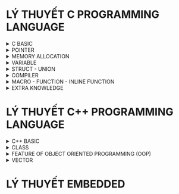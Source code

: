 # LÝ THUYẾT C PROGRAMMING LANGUAGE

<details> <summary> C BASIC </summary> 
  
### 1. Kiểu dữ liệu
    
    - Embedded sẽ sử dụng thư viện #include <stdint.h>
      
    - uint8_t, uint16_t, uint32_t, uint64_t
    
    - VD: kích thước của biến uint32_t var;  0 -> 2^32-1
          kích thước của biến int32_t var;   (-2^32)/2 -> (2^32)/2-1
  
### 2. Typedef
      
    - Đặt tên khác cho kiểu dữ liệu
    - VD: typedef int typeInt -> typeInt: được định nghĩa lại nhưng bản chất vẫn là kiểu dữ liệu int
    - VD: uint8_t: được định nghĩa từ kiểu unsighed char

### 3. Hàm 
  
    - Chương trình có tính lặp đi lặp lại sẽ được định nghĩa thành 1 hàm
    - Note: trừ 'Void' thì tất cả các kiểu dữ liệu khác đều phải trả về giá trị (return + giá trị)
    - VD: 
      int tong(int a, int b){
        return a+b;
      }

### 4. Struct
  
    - Kiểu cấu trúc, kiểu dữ liệu do người dùng tự định nghĩa, có thể trả về nhiều kết quả
    - VD: 
      struct toaDo{
        uint8_t x;
        uint8_t y;
      };
      int main(){
        struct toaDo diemM;
        diemM.x = 10;
        diemM.y = 20;
        printf("toa do diem M: M.x = %d, M.y = %d\n", diemM.x, diemM.y);
        return 0;
      }
      
### 5. Vòng lặp / Câu điều kiện
 
    - for(khởi tạo; điều kiện; thuật toán)
    - if, else if, else
    - while (điều kiện)
    - do ... while
    - switch ... case
    - Break: câu lệnh thoát khỏi vòng lặp
    - Continue: câu lệnh bắt đầu vòng lặp mới, các lệnh phía dưới nó sẽ bị bỏ qua

### 6. Enum

    - Cú pháp: Enum Tên {mem1, mem2, ..., memN};
      + Gía trị của các phần tử sẽ bằng 0 -> N-1 nếu không gán giá trị ban đầu
      + Giá trị của phần tử sau sẽ tăng lên 1 đơn vị so với phần tử đứng trước
  
</details>    

<details> <summary> POINTER </summary> 

### 1. Pointer
      
    - Khai báo con trỏ: Kiểu dữ liệu* Tên;
    - VD: int* ptr;
    - Con trỏ đặc biệt: Void* ptr; 
    -> là con trỏ đặc biệt có thể trỏ được mọi đối tượng, nhưng nó KHÔNG BIẾT được địa chỉ đang trỏ tới có kiểu dữ liệu gì
    - Kích thước của con trỏ phụ thuộc vào KIẾN TRÚC của VI XỬ LÝ
    => Ép kiểu dữ liệu cho con trỏ: (int*)ptr;
       Lấy giá trị *(int*)ptr;

### 2. Function Pointer
  
    - Trỏ đến địa chỉ hàm
    - VD: void (*ptr) (int,int); : ptr là con trỏ hàm có kiểu trả về là void và có kiểu input là (int,int)
    - VD: 
    void tong(int a, int b){
      printf("tong %d va %d = %d\n", a, b, a+b);
    }
    int main(){
    void (*ptr)(int,int);
    ptr = &tong;
    ptr(9,7);
    return 0;
    }
    => Ép kiểu về con trỏ hàm: 
    (void (*) (int,int))ptr

### 3. NULL Pointer
    
    - Khai báo con trỏ phải gán giá trị ban đầu
    - Nếu khai báo chưa sử dụng phải gán = NULL
    - NULL là con trỏ có giá trị = 0 và có địa chỉ = 0
    - Và khi sử dụng xong cũng phải trả về NULL

### 4. Pointer to Pointer
 
    - VD:
        int value = 100;
        int *ptr = &value;
        int **p_to_p = &ptr;
    - Con trỏ cấp 2 vẫn là một con trỏ, nên khi truy xuất giá trị của p_to_p chúng ta lấy được địa chỉ mà nó trỏ đến (địa chỉ của biến ptr)
    - p_to_p tương đương với &ptr: chính là địa chỉ mà con trỏ cấp 2 trỏ tới, hay chính là địa chỉ của con trỏ ptr
    - *p_to_p tương đương với ptr: chính là giá trị của con trỏ ptr, hay cũng chính là địa chỉ ô nhớ mà ptr trỏ tới, cũng chính là địa chỉ của biến value
    - **p_to_p tương đương với *ptr hay chính là giá trị ô nhớ mà con trỏ ptr trỏ tới, cũng chính là giá trị của biến value

</details> 

<details> <summary> MEMORY ALLOCATION </summary>

  ![image](https://github.com/KhanhTruongTG/EMBEDDED-INTERVIEW-T7/assets/139245069/75fdc9f2-d420-4b01-92d4-ec2f3204be74)
  
  Trên RAM có 5 phân vùng bộ nhớ: Text, Data, BSS, Heap, Stack

### 1. Text

  - Quyền truy cập chỉ Read và nó chứa lệnh để thực thi nên tránh sửa đổi instruction
  - Chứa khai báo hằng số trong chương trình (.rodata)

### 2. Data (Initialized Data)

  - Quyền truy cập là read-write
  - Chứa biến toàn cục hoặc biến static với giá trị khởi tạo KHÁC 0
  - Được giải phóng khi kết thúc chương trình
  => Tính từ lần đầu tiên khai báo. VD: ban đầu khởi tạo ở Data thì sẽ ở Data

### 3. BSS (Uninitialized Data)

  - Quyền truy cập là read-write
  - Chứa biến toàn cục hoặc biến static với giá trị khởi tạo BẰNG 0 hoặc KHÔNG KHỞI TẠO
  - Được giải phóng khi kết thúc chương trình
  => Tính từ lần đầu tiên khai báo. VD: ban đầu khởi tạo ở BSS thì sẽ ở BSS

### 4. Heap

  - Quyền truy cập là read-write
  - Được sử dụng để cấp phát bộ nhớ động như: Malloc, Calloc, …
  - Sẽ được giải phóng khi gọi hàm free,…

### 5. Stack

  - Quyền truy cập là read-write
  - Được sử dụng cấp phát cho biến local, input parameter của hàm,…
  - Sẽ được giải phóng khi ra khỏi block code/hàm

### 6. So sánh Heap và Stack

  - Bộ nhớ Heap và bộ nhớ Stack bản chất đều cùng là vùng nhớ được tạo ra và lưu trữ trong RAM khi chương trình được thực thi
  - Bộ nhớ Stack được dùng để lưu trữ các biến cục bộ trong hàm, tham số truyền vào... Truy cập vào bộ nhớ này rất nhanh và được thực thi khi chương trình được biên dịch
  - Bộ nhớ Heap được dùng để lưu trữ vùng nhớ cho những biến con trỏ được cấp phát động bởi các hàm malloc - calloc - realloc (trong C)
  - Kích thước vùng nhớ
  
  **Stack**: kích thước của bộ nhớ Stack là cố định, tùy thuộc vào từng hệ điều hành, ví dụ hệ điều hành Windows là 1 MB, hệ điều hành Linux là 8 MB (lưu ý là con số có thể khác tùy thuộc vào kiến trúc hệ điều hành của bạn)
  **Heap**: kích thước của bộ nhớ Heap là không cố định, có thể tăng giảm do đó đáp ứng được nhu cầu lưu trữ dữ liệu của chương trình
  
  - *Đặc điểm vùng nhớ*
    + **Stack**: Vùng nhớ Stack được quản lý bởi hệ điều hành, dữ liệu được lưu trong Stack sẽ tự động hủy khi hàm thực hiện xong công việc của mình
    + **Heap**: Vùng nhớ Heap được quản lý bởi lập trình viên (trong C hoặc C++), dữ liệu trong Heap sẽ không bị hủy khi hàm thực hiện xong, điều đó có nghĩa bạn phải tự tay hủy vùng nhớ bằng câu lệnh free (trong C), và delete hoặc delete [] (trong C++), nếu không sẽ xảy ra hiện tượng rò rỉ bộ nhớ
  
  NOTE: Việc tự động dọn vùng nhớ còn tùy thuộc vào trình biên dịch trung gian

  - *Vấn đề lỗi xảy ra đối với vùng nhớ*
    + **Stack**: bởi vì bộ nhớ Stack cố định nên nếu chương trình bạn sử dụng quá nhiều bộ nhớ vượt quá khả năng lưu trữ của Stack chắc chắn sẽ xảy ra tình trạng tràn bộ nhớ Stack (Stack overflow), các trường hợp xảy ra như bạn khởi tạo quá nhiều biến cục bộ, hàm đệ quy vô hạn,...

    VD: Tràn bộ nhớ Stack với hàm đệ quy vô hạn:
        
        int foo(int x){

          printf("De quy vo han\n");
    
          return foo(x);
    
        }

    + **Heap**: Nếu bạn liên tục cấp phát vùng nhớ mà không giải phóng thì sẽ bị lỗi tràn vùng nhớ Heap (Heap overflow), nếu bạn khởi tạo một vùng nhớ quá lớn mà vùng nhớ Heap không thể lưu trữ một lần được sẽ bị lỗi khởi tạo vùng nhớ Heap thất bại
    
    VD: Trường hợp khởi tạo vùng nhớ Heap quá lớn:
    
        int *A = (int *)malloc(18446744073709551615);

### 7. Cấp phát động

  - Malloc/Calloc: trả về con trỏ void (void*) nên cần ép kiểu dữ liệu trả về
  - Realloc: thay đổi kích thước ô nhớ

    VD:
    
      uint8_t *ptr = (uint8_t *)malloc(5);
      -> Malloc tạo 5 ô nhớ mỗi ô nhớ 1 byte

  *Tổng quát*:
  - **Malloc**: uint8_t * ptr = (uint8_t *)malloc(5 * sizeof(uint8_t));
  - **Calloc**: uint8_t * ptr = (uint8_t *)calloc(5, sizeof(uint8_t));
  - Thay đổi kích thước ô nhớ **Realloc**: ptr = (uint8_t *)realloc(ptr, 7 * sizeof(uint8_t));
  - Giải phóng: free(ptr);

</details> 

<details> <summary> VARIABLE </summary>

### 1. Static

  Được lưu ở Data/BSS
  - Cục bộ:
    + Khi 1 biến được khai báo Static thì sẽ chỉ khởi tạo 1 lần duy nhất và tồn tại suổt thời gian chạy chương trình
    + Giá trị không bị mất đi khi kết thúc chương trình mà chỉ bị thu hồi bởi Data/BSS
    + Chỉ có thể gọi nội bộ trong hàm khởi tạo nó
    + Mỗi lần gọi giá trị của nó sẽ bằng giá trị gần nhất hàm được gọi
    + Static cục bộ thường dùng cho hàm có tham số trả về là địa chỉ
   
  VD:
   
      int* ptr(){
      
        int a = 10;
        
        return &a; // ERROR
        
      }
    ->  Do a được khai báo nằm trên vùng Stack thoát khỏi hàm sẽ bị thu hồi địa chỉ
    
      int* ptr(){
      
        static int a = 10;
        
        return &a; // OK
        
      }
    -> Do a được khai báo Static nên khi thoát ra khỏi hàm thì vẫn tồn tại -> trả về địa chỉ của a
  - Toàn cục:
    + Chỉ được truy cập và sử dụng trong File chứa nó, KHÔNG CÓ CÁCH NÀO LẤY ĐƯỢC để sử dụng cho chương trình khác chung Folder
    + Static toàn cục thường sử dụng để xây dựng thư viện để người dùng không thay đổi được tránh bị sai lệch
  
### 2. Extern

  - Dùng để lấy hàm/biến có sẵn của các File khác cùng 1 Folder để sử dụng trừ STATIC
  - Có thể khai báo toàn cục hay cục bộ đều được

  -> Dùng lệnh `gcc filename1.c filename2.c -o filename3` để tạo filename3 từ filename1.c và filename2.c

  -> Để chạy filename3 dùng lệnh `./filename3`

### 3. Volatile

  - Trong lập trình nhúng (Embedded System), ta rất thường hay gặp khai báo biến với từ khóa volatile
  - Việc khai báo biến volatile là rất cần thiết để tránh những lỗi sai khó phát hiện do tính năng optimization của compiler

### 4. Register

  - Dùng để lưu Data, thông tin giống như RAM nhưng bộ nhớ ít hơn RAM, tốc độ nhanh hơn RAM do chỉ giao tiếp với ALU

   ALU <- Register <- RAM **(1)**
  
   **(2)** ALU -> Register -> RAM
  
  => Giải thích: bắt đầu từ **(1)**, 1 biến được khai báo sẽ lưu trên RAM -> RAM gửi thông tin về Register -> Register gửi thông tin về ALU -> ALU thực hiện thuật toán -> **(2)** ALU trả về Register -> Register trả về và lưu giá trị trên RAM 

</details>

<details> <summary> STRUCT - UNION </summary>
  
***Struct** & **Union** là kiểu dữ liệu do người dùng tự định nghĩa*
  
### 1. Struct

  Bộ nhớ của Struct được tính bằng cách tính tổng tối thiểu các thành viên cộng lại vì còn phụ thuộc bộ nhớ đệm (Padding)
  
### 2. Union

  Bộ nhớ của Union được tính bằng cách lấy phần tử có kích thước dữ liệu lớn nhất
  Các phần tử đều xài chung 1 bộ nhớ và có chung 1 địa chỉ

### 3. So sánh Struct và Union

  Về mặt ý nghĩa, struct và union cơ bản giống nhau. Tuy nhiên, về mặt lưu trữ trong bộ nhớ, chúng có sự khác biệt như sau:
  
  - Struct: Dữ liệu của các thành viên của struct được lưu trữ ở những vùng nhớ khác nhau
  -> Do đó kích thước của 1 Struct tối thiểu bằng kích thước các thành viên cộng lại tại vì còn phụ thuộc vào bộ nhớ đệm (struct padding)

  - Union : Dữ liệu các thành viên sẽ dùng chung 1 vùng nhớ
  -> Do đó kích thước của Union được tính là kích thước lớn nhất của kiểu dữ liệu trong Union, việc thay đổi nội dung của 1 thành viên sẽ dẫn đến thay đổi nội dung của các thành viên khác

</details>

<details> <summary> COMPILER </summary>

  - Quy trình biên dịch là quá trình chuyển đổi từ ngôn ngữ bậc cao (NNBC) (C/C++, Pascal, Java, C#…) sang ngôn ngữ đích (ngôn ngữ máy) để máy tính có thể hiểu và thực thi 
  - Ngôn ngữ lập trình C là một ngôn ngữ dạng biên dịch
  - Chương trình được viết bằng C muốn chạy được trên máy tính phải trải qua một quá trình biên dịch để chuyển đổi từ dạng mã nguồn sang chương trình dạng mã thực thi
  - Quá trình được chia ra làm 4 giai đoạn chính:
    + Giai đoạn tiền xử lý (Pre-processor)
    + Giai đoạn dịch NNBC sang Assembly (Compiler)
    + Giai đoạn dịch Assembly sang ngôn ngữ máy (Assember)
    + Giai đoạn liên kết (Linker)
  
  ![image](https://github.com/KhanhTruongTG/EMBEDDED-INTERVIEW-T7/assets/139245069/e920ad72-a979-450c-8353-243055c88ce5)

  ![image](https://github.com/KhanhTruongTG/EMBEDDED-INTERVIEW-T7/assets/139245069/5354cfc4-a723-434e-b080-bf5669424864)

### 1. Giai đoạn tiền xử lý (Pre-processor)

  Giai đoạn này sẽ thực hiện:
  - Nhận mã nguồn
  - Xóa bỏ tất cả chú thích, comments của chương trình
  - Chỉ thị tiền xử lý (bắt đầu bằng #) cũng được xử lý
  
    -> Sau khi qua tiền xử lý thì file code sẽ có dạng `.i`

    -> Dùng lệnh `gcc -E filename.c -o filename.i` hoặc `gcc -E filename.i` để xem lại code sau quá trình tiền xử lý
    
  VD: Chỉ thị #include cho phép ghép thêm mã chương trình của một tệp tiêu để vào mã nguồn cần dịch. Các hằng số được định nghĩa bằng #define sẽ được thay thế bằng giá trị cụ thể tại mỗi nơi sử dụng trong chương trình

### 2. Giai đoạn dịch NNBC sang Assembly (Compiler)
  
  - Phân tích cú pháp (syntax) của mã nguồn NNBC
  - Chuyển chúng sang dạng mã Assembly là một ngôn ngữ bậc thấp (hợp ngữ) gần với tập lệnh của bộ vi xử lý

    -> Quá trình biên dịch code `.i` thành ngôn ngữ Assembly `.s`

    -> Dùng lệnh `gcc filename.i -S -o filename.s` hoặc `gcc -c -S filename.c` để xem lại code sau quá trình biên dịch

### 3. Giai đoạn dịch Assembly sang ngôn ngữ máy (Assember)
  
  - Dich chương trình => Sang mã máy 0 và 1
  - Một tệp mã máy (Object) `.o` hoặc `.obj` sinh ra trong hệ thống sau đó
    -> Dùng lệnh `gcc -c filename.c -o filename.o` để tạo ra file `.o` và dùng lệnh `objdump -d -Mintel filename.o` để xem code

### 4. Giai đoạn liên kết (Linker)
  
  - Trong giai đoạn này mã máy của một chương trình dịch từ nhiều nguồn (file `.c` hoặc file thư viện `.lib`) được liên kết lại với nhau để tạo thành chương trình đích duy nhất
  - Mã máy của các hàm thư viện gọi trong chương trình cũng được đưa vào chương trình cuối trong giai đoạn này
  - Chính vì vậy mà các lỗi liên quan đến việc gọi hàm hay sử dụng biến tổng thể mà không tồn tại sẽ bị phát hiện. Kể cả lỗi viết chương trình chính không có hàm main() cũng được phát hiện trong liên kết
  - Kết thúc quá trình tất cả các đối tượng được liên kết lại với nhau thành một chương trình có thể thực thi được (`Executable` hay `.exe`) thống nhất

  -> File sau khi gộp lại sẽ có đuôi mở rộng `Executable` hoặc `.exe` trên Window, còn trên MacOS hay Linux có thể đuôi theo chỉ định hoặc không có đuôi mở rộng

  -> Để chạy file code C trên Terminal dùng lệnh `gcc -o filename.exe filename.c` để tạo ra file thực thi, sau đó dùng lệnh `./filename` để chạy file thực thi

</details>

<details> <summary> MACRO - FUNCTION - INLINE FUNCTION </summary>

### MACRO

  - Marco là 1 tên bất kì (do lập trình viên đặt tên) trỏ tới 1 khối lệnh thực hiện một chức năng nào đó
  - Trong quá trình tiền xử lí (pre-processor), các Macro được sử dụng trong chương trình được thay thế bởi các khối câu lệnh tương ứng
  - Định nghĩa macro bằng lệnh `#define`
  - Được xử lí bởi Preprocessor 
  - VD:

    `#define SUM(a,b) a+b`-> Preprocessor khi gặp bất kỳ lời gọi `SUM(a, b)` nào thì thay ngay bằng `a+b`

  => Macro định nghĩa cái gì thì sẽ thay thế cái đó trong quá trình tiền xử lý

### FUCTION

  - Function là một đoạn chương trình có tên, đầu vào và đầu ra. Hàm có chức năng giải quyết một số vấn đề chuyên biệt cho chương trình chính. Hàm được gọi nhiều lần với các tham số khác nhau
       
      + Program counter: bộ đếm lấy giá trị và đọc giá trị đó (chỉ đếm và đọc giá trị). NOTE: bước nhảy phụ phuộc vào kiến trúc vi xử lí
      + Stack pointer: bộ nhớ để lưu địa chỉ 
  - Đầu tiên chương trình sẽ chạy các lệnh một cách tuần tự từ địa chỉ (Program counter sẽ đếm từ địa chỉ) -> Khi thấy hàm được gọi -> Compiler sẽ phải lưu địa chỉ sau hiện tại (địa chỉ trước hàm được gọi) vào Stack (Stack Pointer) -> chuyển Program counter tới hàm được gọi, thực hiện hàm đó xong và lấy kết quả trả về -> sau đó quay lại vị trí đã lưu trong Stack poiter trước khi gọi hàm và tiếp tục thực hiện chương trình
  - Điều này khiến chương trình tốn thời gian hơn là chỉ cần thay thế đoạn code đã được Compile (tức là Inline Function)

  - **Inline Function** được khai báo với từ khóa `Inline`
  - Khi Compiler thấy bất kỳ chỗ nào xuất hiện Inline Function, nó sẽ thay thế chỗ đó bởi định nghĩa của hàm đã được compile tương ứng –> Phần được thay thế không phải code mà là đoạn mã đã được compile
  - Được xử lí bởi Compiler

### SO SÁNH MACRO - FUNCTION - INLINE FUNCTION

| SO SÁNH | MACRO | FUNCTION | INLINE FUNCTION |
|--------------|-------|------|-------|
| Tốc độ | nhanh | chậm | nhanh nhưng thông qua compile | 2 x 4 |
| Kích thước chương trình| lớn | nhỏ | lớn | 3 x 4 |

  - Macro đơn giản là chỉ thay thế đoạn code macro vào chỗ được gọi trước khi được biên dịch
  - Inline Function thay thế đoạn mã code đã được biên dịch vào chỗ được gọi
  - Function bình thường phải tạo một Function call, lưu địa chỉ trước khi gọi hàm vào stack sau đó mới thực hiện hàm và sau cùng là quay trở về địa chỉ trên stack trước khi gọi hàm và thực hiện tiếp chương trình
  - Macro khiến kích thước bộ nhớ chương trình lớn nhưng thời gian chạy nhanh -> tốc độ nhanh, kích thước lớn (code dài hơn -> file dài hơn)
  - Inline Function khiến kích thước bộ nhớ chương trình lớn, tuy nhiên nó làm giảm thời gian chạy chương trình -> tốc độ nhanh, kích thước lớn
  - Function bình thường sẽ phải gọi Function call nên tốn thời gian hơn Inline Function nhưng kích thước chương trình nhỏ -> tốc độ sẽ chậm, kích thước nhỏ (code ngắn hơn -> file ngắn hơn)

</details>

<details> <summary> EXTRA KNOWLEDGE </summary>

### CON TRỎ HẰNG

```sh
int x = 10, y = 20;
const int *px = &x;
*px = 15;  // ERROR do cố ghi lại giá trị cho vùng nhớ qua con trỏ hằng
px = &y;   // OK
x = 15;    // OK
```
  - Khi ta khai báo 1 con trỏ có thêm từ khóa const phía trước như trên. Ta hiểu rằng con trỏ px là 1 con trỏ hằng
  - Con trỏ hằng là con trỏ có thể trỏ đến 1 vùng nhớ hằng
  - Đặc điểm của con trỏ này là nó là con trỏ chỉ đọc (read-only), người dùng có thể thông qua nó đọc giá trị vùng nhớ mà nó trỏ đến nhưng **không thể thông qua nó ghi lại giá trị vào vùng nhớ đó**

### HẰNG CON TRỎ

```sh
int x = 10, y = 20;
int* const px = &x;
*px = 15;  // OK
px = &y;   // ERROR vì cố tình chuyển đổi địa chỉ trỏ của con trỏ
```
  - Khi khai báo như trên là hiểu con trỏ px là 1 hằng con trỏ
  - Đặc điểm của con trỏ này là nó chỉ có thể trỏ đến 1 địa chỉ duy nhất và sau đó không thể thay đổi địa chỉ trỏ được nữa
  - Khác với **con trỏ hằng** thì hằng con trỏ **có thể đọc ghi giá trị vùng nhớ thông qua chính bản thân con trỏ đó**

### CONST TRONG FUNCTION - HIỂU THÊM VỀ PHÂN VÙNG NHỚ

```sh
void test(){
  const int a = 10;    //tất cả các biến khai báo cục bộ đều được lưu ở phân vùng Stack
}
```
***=> Các biến khai báo liên quan đến các phân vùng nhớ Text, Data, BSS thì khai báo toàn cục mới có hiệu lực***

***=> Tất cả các biến khai báo cục bộ đều được lưu ở phân vùng Stack***


```sh
int arr[3] = {1, 3, 5};
void string(const int arr[]){      //không muốn thay đổi giá trị arr, chỉ được phép đọc
}
```
***=> Khi ta KHÔNG muốn thay đổi giá trị của biến toàn cục/ biến cục bộ/ biến input thì ta sử dụng Const***

</details>

# LÝ THUYẾT C++ PROGRAMMING LANGUAGE

<details> <summary> C++ BASIC </summary>

***C++** cũng tương tự như **C**, cũng có các lệnh cơ bản như C, `include` thư viện để sử dụng các hàm, cũng có các kiểu dữ liệu tương tự như C,...*
  - VD1:
```sh
#include <iostream>
using namespace std;

int main(){
  cout<<"HELLO\n";
  return 0;
}
```
  - VD2:
```sh
#include <iostream>
using namespace std;

int main(){
  int key = 0;
  cout<<"nhap key: ";
  cin>>key;
  cout<<"key = "<<key<<endl;
  return 0;
}
```

</details>

<details> <summary> CLASS </summary>

### CLASS

Class là kiểu dữ liệu cho người dùng tự định nghĩa tương tự như Struct, Union, Enum

Class là một mô tả trừu tượng (abstract) của nhóm các đối tượng (object) có cùng bản chất, ngược lại mỗi một đối tượng là một thể hiện cụ thể (instance) cho những mô tả trừu tượng đó. Một Class trong C++ sẽ có các đặc điểm sau:
  - Một Class bao gồm các thành phần dữ liệu (thuộc tính hay **property**) và các phương thức (hàm thành phần hay **method**)
  - Từ khóa Class sẽ chỉ điểm bắt đầu của một Class sẽ được cài đặt.
```sh
  VD: Một class đơn giản: Class Car
    - Một chiếc xe hơi vậy thì sẽ có chung những đặc điểm là đều có vô lăng, có bánh xe nhiều hơn 3, có động cơ... -> một Class
    - Một model hay mẫu mà người ta đã quy định là nếu đúng như vậy thì nó là xe hơi
    - Nhưng mà xe thì có thể có nhiều hãng khác nhau, BMW, Vinfast, Toyota... Thì mỗi hãng xe lại có những model xe khác nhau nhưng chúng đều là xe hơi
    - Vậy thì trong lập trình cũng vậy, Class là quy định ra một mẫu, một model mà các thể hiện của nó (instance) hay đối tượng (object) phải tuân theo
```
  - VD:
```sh
#include <iostream>
#include <string>
using namespace std;
class Person {
    public:
        string firstName;       // property
        string lastName;        // property
        int age;                // property

        void fullname() {       // method
            cout << firstName << ' ' << lastName;
        }
};
int main(){
  Person person;
  person.firstName = "Khanh";
  person.lastName = "Truong";
  person.fullname();            // sẽ in ra màn hình là "Khanh Truong"
  return 0;
}
```

### Access modifiers & Properties declaration
  **Access modifier**
  - Là phạm vi truy cập của các thuộc tính và phương thức sẽ được khai báo bên dưới nó. Có 3 phạm vi truy cập trong C++ là ***public***, ***private*** và ***protected***
  - Các thuộc tính và phương thức khai báo **public** thì có thể được truy cập trực tiếp thông qua instance của class đó. Các thuộc tính nên khai báo là public nếu bạn ***không có ràng buộc điều kiện trước khi gán*** (**người dùng có thể thoải mái gán giá trị**) hoặc bạn không cần xử lý trước khi trả về giá trị thuộc tính
  - Các thuộc tính **private** thường được sử dụng khi bạn ***không mong muốn*** người khác có thể tùy ý gán giá trị hoặc là bạn muốn xử lý trước khi trả về giá trị
  - Đối với **protected**, các phương thức và thuộc tính ***chỉ có thể truy cập qua các class kế thừa nó hoặc chính nó***

  **Method declaration** là phương thức cũng giống như một hàm bình thường
  - Đối với phương thức thì có hai cách định nghĩa thi hành: định nghĩa thi hành trong lúc định nghĩa class và định nghĩa thi hành bên ngoài class

  VD: Định nghĩa thi hành bên trong class
```sh
class Animal{
  public:
    string sound;
    void makeNoise(){
    cout << sound;
    }
};
```
  VD: Định nghĩa thi hành bên ngoài class
```sh
class Animal{
  public:
    string sound;
    void makeNoise();
};
void Animal::makeNoise(){
  cout << sound;
}
```
  **Constructor** (hàm tạo) là một hàm đặc biệt, nó sẽ được gọi ngay khi chúng ta khởi tạo một object
  
  VD:
```sh
class Person{
  public:
    string firstName;
    string lastName;
    int age;

    Person(string _firstName, string _lastName, int _age){
      firstName = _firstName;
      lastName = _lastName;
      age = _age;
    }
    void fullname(){
      cout << firstName << ' ' << lastName;
    }
};
```
  **Destructor** (hàm hủy) việc được quản lý bộ nhớ một cách hoàn toàn do người lập trình làm chủ thì destructor là vô cùng cần thiết
  - Trong số thuộc tính của class bạn định nghĩa có một con trỏ, mảng động...nếu không sử dụng desctructor thì sẽ xảy ra chuyện rò rỉ bộ nhớ. Với destructor bạn có thể xóa con trỏ đi khi object được thu hồi hoặc bạn có thể gọi tường minh destructor
  
  VD:
```sh
class MyClass{
    public:
        MyClass(){                               // constructor
            cout << "Constructor is executedn";
        }
        ~MyClass(){                              // destructor
            cout << "Constructor is executedn";
        }
};
```
  **Static member** (thành viên tĩnh) trong class C++ cũng tương tự như với **static variable** (biến tĩnh) trong function
  - *Đối với function*, sau khi thực hiện xong khối lệnh và thoát thì static variable vẫn sẽ không mất đi
  - *Đối với class*, static member sẽ là thuộc tính dùng chung cho tất cả các đối tượng của class đó, cho dù là không có đối tượng nào tồn tại. Tức là có thể khai báo nhiều object, mỗi object các thuộc tính của nó đều khác nhau nhưng riêng static thì **chỉ có một** và static member tồn tại trong suốt chương trình cho dù có hay không có object nào của nó hay nói ngắn gọn là dùng chung một biến static

</details>

<details> <summary> FEATURE OF OBJECT ORIENTED PROGRAMMING (OOP) </summary>

### FEATURE OF OBJECT ORIENTED PROGRAMMING (OOP)
  OOP: là đặc tính của lập trình hướng đối tượng
  
  Có 4 đặc tính quan trọng của lập trình hướng đối tượng trong C++ cần nắm:
  - Inheritance (Tính kế thừa)
  - Polymorphism (Tính đa hình)
  - Abstraction (Tính trừu tượng)
  - Encapsulation (Tính đóng gói)

### Inheritance (Tính kế thừa)
  
  Tính kế thừa: một class có thể kế thừa các thuộc tính của một class khác đã tồn tại trước đó
  
  Khi một class con được tạo ra bởi việc kế thừa thuộc tính của class cha thì chúng ta sẽ gọi class con đó là *subclass* trong C++ và class cha chính là *superclass* trong C++
```sh
  Class cha có 3 phạm vi truy cập là private, protected, public
  Class con kế thừa theo kiểu
    - Public:
      + public class cha sẽ là public class con
      + protected class cha sẽ là protected class con
      + private không kế thừa được
    - Protected:
      + public class cha sẽ là protected class con
      + protected class cha sẽ là protected class con
      + private không kế thừa được
    - Private:
      + public class cha sẽ là private class con
      + protected class cha sẽ là private class con
      + private không kế thừa được
      -> Khi class con (1) kế thừa class cha theo kiểu private thì class con của class con (1) sẽ không kế thừa được các property hay method của class con (1)
```
### Polymorphism (Tính đa hình)
  
  Tính đa hình: là một khả năng mà một method trong class có thể đưa ra các kết quả hoàn toàn khác nhau, tùy thuộc vào dữ liệu được xử lý. Tức các method có cùng tên nhưng các dữ liệu input khác nhau sẽ đưa ra các kết quả khác nhau

### Abstraction (Tính trừu tượng)
  
  Tính trừu tượng: là một khả năng mà chương trình có thể bỏ qua sự phức tạp bằng cách tập trung vào cốt lõi của thông tin cần xử lý. Tức có thể xử lý một đối tượng bằng cách gọi tên một phương thức và trả về kết quả xử lý, mà không cần biết đối tượng đó đã được các thao tác như nào trong class

  VD: Có thể nấu cơm bằng nồi cơm điện bằng cách rất đơn giản là ấn công tắc nấu, mà không cần biết là bên trong cái nồi cơm điện đó đã làm thế nào mà gạo có thể nấu thành cơm
  
### Encapsulation (Tính đóng gói)

  Tính đóng gói: là khả năng không cho object truy cập trực tiếp đến property, nếu muốn truy cập đến property thì phải thông qua method, tránh trường hợp xử lí bị sai dữ liệu, nên sẽ đảm bảo tính toàn vẹn của object, cũng như giúp giấu đi các dữ liệu, thông tin cần được che giấu

  VD: Khi bạn dùng một cái Iphone, bạn không thể thay đổi các cấu trúc bên trong của hệ điều hành IOS, mà chỉ có Apple mới có thể làm được điều này
  
</details>

<details> <summary> VECTOR </summary>

### VECTOR

- Giống như là mảng (array), vector trong C++ là một đối tượng dùng để chứa các đối tượng khác, và các đối tượng được chứa này cũng được lưu trữ một cách liên tiếp trong vector
- Tuy nhiên, nếu như số lượng phần tử (size) của một mảng là cố định, thì ở vector, nó hoàn toàn có thể thay đổi trong suốt quá trình làm việc của chương trình
- **Array lưu ở Stack, Vector lưu ở Heap**
- Syntax: `vector <kiểu dữ liệu> ten-vector`

### Modifiers

  **1. push_back()**
  - `push_back()`: Hàm đẩy một phần tử vào vị trí sau cùng của vector. Nếu kiểu của đối tượng được truyền dưới dạng tham số trong `push_back()` không giống với kiểu của vector thì sẽ bị ném ra
  - Syntax: `ten-vector.push_back(ten-cua-phan-tu);`

  **2. assign()**
  - `assign()`: Nó gán một giá trị mới cho các phần tử vector bằng cách thay thế các giá trị cũ
  - Syntax: `ten-vector.assign(int size, int value);`

  **3. pop_back()**
  - `pop_back()`: Hàm `pop_back()` được sử dụng để xóa đi phần tử cuối cùng một vector

  **4. insert()**
  - `insert()`: Hàm này chèn các phần tử mới vào trước phần tử trước vị trí được trỏ bằng vòng lặp. Chúng ta cũng có thể chuyển một số đối số thứ ba, đếm số lần phần tử được chèn vào trước vị trí được trỏ

  **5. erase()**
  - `erase()`: Hàm được sử dụng để xóa các phần tử tùy theo vị trí vùng chứa

  **6. emplace()**
  - `emplace()`: Nó mở rộng vùng chứa bằng cách chèn phần tử mới vào

  **7. emplace_back()**
  - `emplace_back()`: Nó được sử dụng để chèn một phần tử mới vào vùng chứa vector, phần tử mới sẽ được thêm vào cuối vector

  **8. swap()**
  - `swap()`: Hàm được sử dụng để hoán đổi nội dung của một vector này với một vector khác cùng kiểu. Kích thước có thể khác nhau

  **9. clear()**
  - `clear()`: Hàm được sử dụng để loại bỏ tất cả các phần tử của vùng chứa vector

</details>











  
# LÝ THUYẾT EMBEDDED



